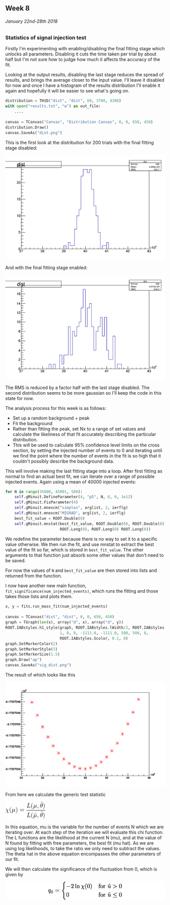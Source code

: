## Week 8
###### January 22nd-28th 2018

### Statistics of signal injection test

Firstly I'm experimenting with enabling/disabling the final fitting stage which
unlocks all parameters. Disabling it cuts the time taken per trial by about half
but I'm not sure how to judge how much it affects the accuracy of the fit.

Looking at the output results, disabling the last stage reduces the spread of results,
and brings the average closer to the input value. I'll leave it disabled for now and once
I have a histogram of the results distribution I'll enable it again and hopefully it will
be easier to see what's going on.

```python
distribution = TH1D("dist", "dist", 60, 3700, 4300)
with open("results.txt", "w") as out_file:
    ....

canvas = TCanvas("Canvas", "Distribution Canvas", 0, 0, 650, 450)
distribution.Draw()
canvas.SaveAs("dist.png")
```

This is the first look at the distribution for 200 trials with the final fitting stage disabled:

![image](https://github.com/H4rtland/masters/blob/master/week9/imgs/dist1.png "")

And with the final fitting stage enabled:

![image](https://github.com/H4rtland/masters/blob/master/week9/imgs/dist2.png "")

The RMS is reduced by a factor half with the last stage disabled. The second distribution
seems to be more gaussian so I'll keep the code in this state for now.

The analysis process for this week is as follows:
* Set up a random background + peak
* Fit the background
* Rather than fitting the peak, set Nx to a range of set values and calculate the likeliness
of that fit accurately describing the particular distribution.
* This will be used to calculate 95% confidence level limits on the cross section, by setting
the injected number of events to 0 and iterating until we find the point where the
number of events in the fit is so high that it couldn't possibly describe the background data.

This will involve making the last fitting stage into a loop. After first fitting as normal to find
an actual best fit, we can iterate over a range of possible injected events. Again using a mean
of 40000 injected events:

```python
for N in range(35000, 45001, 500):
    self.gMinuit.DefineParameter(4, "p5", N, 0, 0, 1e12)
    self.gMinuit.FixParameter(4)
    self.gMinuit.mnexcm("simplex", arglist, 2, ierflg)
    self.gMinuit.mnexcm("MIGRAD", arglist, 2, ierflg)
    best_fit_value = ROOT.Double(0)
    self.gMinuit.mnstat(best_fit_value, ROOT.Double(0), ROOT.Double(0),
                        ROOT.Long(0), ROOT.Long(0) ROOT.Long(0))
```

We redefine the parameter because there is no way to set it to a specific value otherwise.
We then run the fit, and use mnstat to extract the best value of the fit so far, which is
stored in `best_fit_value`. The other arguments to that function just absorb some other
values that don't need to be saved.

For now the values of `N` and `best_fit_value` are then stored into lists and returned
from the function.

I now have another new main function, `fit_significance(num_injected_events)`, which runs
the fitting and those takes those lists and plots them.

```python
x, y = fits.run_mass_fit(num_injected_events)

canvas = TCanvas("dist", "dist", 0, 0, 650, 450)
graph = TGraph(len(x), array("d", x), array("d", y))
ROOT.IABstyles.h1_style(graph, ROOT.IABstyles.lWidth/2, ROOT.IABstyles.Scolor,
                        1, 0, 0, -1111.0, -1111.0, 508, 508, 8,
                        ROOT.IABstyles.Scolor, 0.1, 0)
graph.SetMarkerColor(2)
graph.SetMarkerStyle(3)
graph.SetMarkerSize(1.5)
graph.Draw("ap")
canvas.SaveAs("sig_dist.png")
```

The result of which looks like this

![image](https://github.com/H4rtland/masters/blob/master/week9/imgs/best_fit_value_dist.png "")

From here we calculate the generic test statistic

![image](https://github.com/H4rtland/masters/blob/master/week9/imgs/eqn_chi.png "")

In this equation, mu is the variable for the number of events N which we are iterating over.
At each step of the iteration we will evaluate this chi function. The L functions are the
likelihood at the current N (mu), and at the value of N found by fitting with free
parameters, the best fit (mu hat). As we are using log likelihoods, to take the ratio
we only need to subtract the values. The theta hat in the above equation encompasses
the other parameters of our fit.

We will then calculate the significance of the fluctuation from 0, which is given by

![image](https://github.com/H4rtland/masters/blob/master/week9/imgs/eqn_q0.png "")
